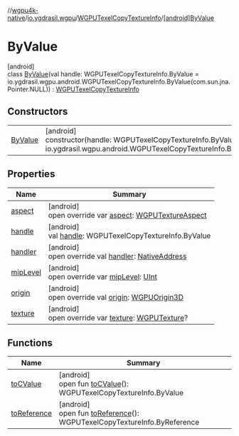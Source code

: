 //[wgpu4k-native](../../../../index.md)/[io.ygdrasil.wgpu](../../index.md)/[WGPUTexelCopyTextureInfo](../index.md)/[[android]ByValue](index.md)

# ByValue

[android]\
class [ByValue](index.md)(val handle: WGPUTexelCopyTextureInfo.ByValue = io.ygdrasil.wgpu.android.WGPUTexelCopyTextureInfo.ByValue(com.sun.jna.Pointer.NULL)) : [WGPUTexelCopyTextureInfo](../index.md)

## Constructors

| | |
|---|---|
| [ByValue](-by-value.md) | [android]<br>constructor(handle: WGPUTexelCopyTextureInfo.ByValue = io.ygdrasil.wgpu.android.WGPUTexelCopyTextureInfo.ByValue(com.sun.jna.Pointer.NULL)) |

## Properties

| Name | Summary |
|---|---|
| [aspect](aspect.md) | [android]<br>open override var [aspect](aspect.md): [WGPUTextureAspect](../../-w-g-p-u-texture-aspect/index.md) |
| [handle](handle.md) | [android]<br>val [handle](handle.md): WGPUTexelCopyTextureInfo.ByValue |
| [handler](handler.md) | [android]<br>open override val [handler](handler.md): [NativeAddress](../../../ffi/-native-address/index.md) |
| [mipLevel](mip-level.md) | [android]<br>open override var [mipLevel](mip-level.md): [UInt](https://kotlinlang.org/api/core/kotlin-stdlib/kotlin/-u-int/index.html) |
| [origin](origin.md) | [android]<br>open override val [origin](origin.md): [WGPUOrigin3D](../../-w-g-p-u-origin3-d/index.md) |
| [texture](texture.md) | [android]<br>open override var [texture](texture.md): [WGPUTexture](../../-w-g-p-u-texture/index.md)? |

## Functions

| Name | Summary |
|---|---|
| [toCValue](../[android]to-c-value.md) | [android]<br>open fun [toCValue](../[android]to-c-value.md)(): WGPUTexelCopyTextureInfo.ByValue |
| [toReference](../to-reference.md) | [android]<br>open fun [toReference](../to-reference.md)(): WGPUTexelCopyTextureInfo.ByReference |